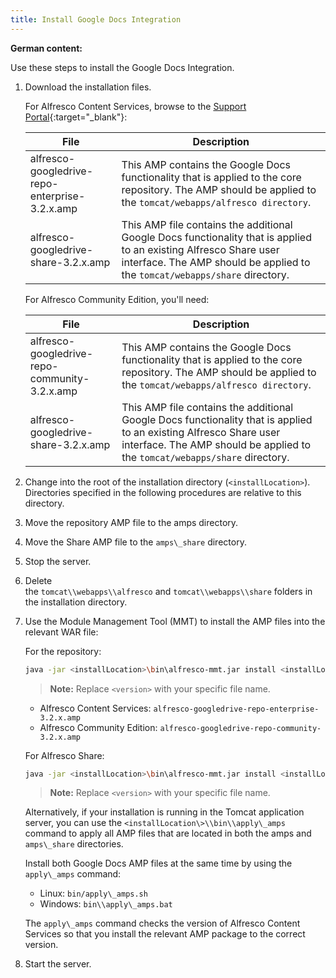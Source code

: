 ```yaml
---
title: Install Google Docs Integration
---
```



**German content:**

Use these steps to install the Google Docs Integration.

1. Download the installation files.

    For Alfresco Content Services, browse to the [Support Portal](http://support.alfresco.com){:target="_blank"}:

    | File | Description |
    | ---- | ----------- |
    | alfresco-googledrive-repo-enterprise-3.2.x.amp |This AMP contains the Google Docs functionality that is applied to the core repository. The AMP should be applied to the `tomcat/webapps/alfresco directory`. |
    | alfresco-googledrive-share-3.2.x.amp | This AMP file contains the additional Google Docs functionality that is applied to an existing Alfresco Share user interface. The AMP should be applied to the `tomcat/webapps/share` directory. |

    For Alfresco Community Edition, you'll need:

    | File | Description |
    | ---- | ----------- |
    | alfresco-googledrive-repo-community-3.2.x.amp | This AMP contains the Google Docs functionality that is applied to the core repository. The AMP should be applied to the `tomcat/webapps/alfresco directory`. |
    | alfresco-googledrive-share-3.2.x.amp | This AMP file contains the additional Google Docs functionality that is applied to an existing Alfresco Share user interface. The AMP should be applied to the `tomcat/webapps/share` directory. |

2. Change into the root of the installation directory (`<installLocation>`). Directories specified in the following procedures are relative to this directory.

3. Move the repository AMP file to the amps directory.

4. Move the Share AMP file to the `amps\_share` directory.

5. Stop the server.

6. Delete the `tomcat\\webapps\\alfresco` and `tomcat\\webapps\\share` folders in the installation directory.

7. Use the Module Management Tool (MMT) to install the AMP files into the relevant WAR file:

    For the repository:

    ```bash
    java -jar <installLocation>\bin\alfresco-mmt.jar install <installLocation>\amps\alfresco-googledrive-repo-**<version\>**.amp <installLocation>\tomcat\webapps\alfresco.war
    ```

    > **Note:** Replace `<version>` with your specific file name.

    * Alfresco Content Services: `alfresco-googledrive-repo-enterprise-3.2.x.amp`
    * Alfresco Community Edition: `alfresco-googledrive-repo-community-3.2.x.amp`

    For Alfresco Share:

    ```bash
    java -jar <installLocation>\bin\alfresco-mmt.jar install <installLocation>\amps_share\alfresco-googledrive-share-**<version\>**.amp <installLocation>\tomcat\webapps\share.war
    ```

    > **Note:** Replace `<version>` with your specific file name.

    Alternatively, if your installation is running in the Tomcat application server, you can use the `<installLocation\>\\bin\\apply\_amps` command to apply all AMP files that are located in both the amps and `amps\_share` directories.

    Install both Google Docs AMP files at the same time by using the `apply\_amps` command:

    * Linux: `bin/apply\_amps.sh`
    * Windows: `bin\\apply\_amps.bat`

    The `apply\_amps` command checks the version of Alfresco Content Services so that you install the relevant AMP package to the correct version.

8. Start the server.

